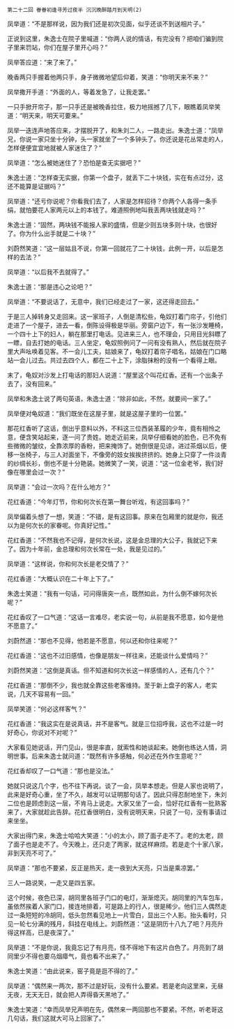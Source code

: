     第二十二回 眷眷初逢寻芳过夜半 沉沉晚醉踏月到天明(2) 

   凤举道：“不是那样说，因为我们还是初次见面，似乎还谈不到送相片子。”

   正说到这里，朱逸士在院子里喊道：“你两人说的情话，有完没有？把咱们骗到院子里来罚站，你们在屋子里开心吗？”

   凤举答应道：“来了来了。”

   晚香两只手握着他两只手，身子微微地望后仰着，笑道：“你明天来不来？”

   凤举撒开手道：“外面的人，等着发急了，让我走罢。”

   一只手掀开帘子，那一只手还是被晚香拉住，极力地摇撼了几下，眼瞧着凤举笑道：“明天来，明天可要来。”

   凤举一迭连声地答应来，才摆脱开了，和朱刘二人，一路走出。朱逸士道：“凤举兄，你说一家只坐十分钟，头一家就坐了一个多钟头了。你还说是花丛常走的人，怎样便便宜宜地就被人家迷住了？”

   凤举道：“怎么被她迷住了？恐怕是查无实据吧？”

   朱逸士道：“怎样查无实据，你第一个盘子，就丢下二十块钱，实在有点过分，这还不能算是证据吗？”

   凤举道：“还亏你说呢？你看我们去了，人家是怎样招待？你两个人各得一条手绢，就怕要花人家两元以上的本钱了。难道照例地叫我丢两块钱就走吗？”

   朱逸士道：“固然，两块钱不能报人家的盛情，但是少则五块多则十块，也很好了。你为什么出手就是二十块？”

   刘蔚然笑道：“这一层姑且不说，你第一回就花了二十块钱，此例一开，以后是怎样的去法？”

   凤举道：“以后我不去就得了。”

   朱逸士道：“那是违心之论吧？”

   凤举道：“不要说话了，无意中，我们已经走过了一家，这还得走回去。”

   于是三人掉转身又走回来。这一家班子，人倒是清松些，龟奴打着门帘子，引他们走进了一个屋子，进去一看，倒陈设得极是华丽。旁窗户边下，有一张沙发睡椅，一个四十上下的妇人，躺在那里打电话。见进来三人，也不理会，只用目光斜瞟了一瞟，自去打她的电话。三人坐定，龟奴照例问了一问有没有熟人，然后就在院子里大声吆唤着见客。不一会儿工夫，姑娘来了，龟奴打着帘子唱名，姑娘在门口略站一会儿过去。共过去四个人，都在二十上下，涂脂抹粉的没有一个看得上眼。

   末了，龟奴对沙发上打电话的那妇人说道：“屋里这个叫花红香。还有一个出条子去了，没有回来。”

   凤举和朱逸士说了两句英语，朱逸士道：“除非如此，不然，就要间一家了。”

   凤举便对龟奴道：“我们既坐在这屋子里，就是这屋子里的一位罢。”

   那花红香听了这话，倒出乎意料以外，不料这三位西装革履的少年，竟有相怜之意，便含笑站起来，逐一问了贵姓。她走近前来，凤举仔细看她的脸色，已不免有些微微的皱纹，全靠浓厚的香粉，把来掩饰了。她倒很是见谅，进过茶烟以后，便移一张椅子，与三人对面坐下，不像旁的妓女挨挨挤挤的。她身上只穿了一件淡青的纱绸长衫，倒也不是十分艳装。她微笑了一笑，说道：“这一位金老爷，我们好像在哪里会过一次？”

   凤举道：“会过一次吗？在什么地方？”

   花红香道：“今年灯节，你和何次长在第一舞台听戏，有这回事吗？”

   凤举偏着头想了一想，笑道：“不错，是有这回事。原来在包厢里的就是你，我还以为是何次长的家眷呢。你真好记性。”

   花红香道：“不然我也不记得，是何次长说，这是金总理的大公子，我就记下来了。因为十年前，金总理和何次长常在一处，我是见过的。”

   凤举道：“这样说，你和何次长是老交情了？”

   花红香道：“大概认识在二十年上下了。”

   朱逸士笑道：“我有一句话，可问得唐突一点，既然如此，为什么倒不嫁何次长呢？”

   花红香叹了一口气道：“这话一言难尽，老实说一句，从前是我不愿意，如今是他不愿意了。”

   刘蔚然道：“那也不见得，他若是不愿意，何以还和你往来呢？”

   花红香道：“这也不过旧感情，也像是朋友一样往来，还能谈什么爱情吗？”

   刘蔚然笑道：“这倒是真话。但不知道和何次长这一样感情的人，还有几个？”

   花红香道：“那倒不少，我也就全靠这些老客维持。至于新上盘子的客人，老实说，几天不容易有一回。”

   凤举笑道：“何必这样客气？”

   花红香道：“我这实在是说真话，并不是客气。就是三位招呼我，这也不过是一时好奇心，你说对不对呢？”

   大家看见她说话，开门见山，很是率直，就索性和她谈起来。她倒也练达人情，洞明世事。后来朱逸士就问道：“既然有许多感触，何必还在外作生意呢？”

   花红香却叹了一口气道：“那也是没法。”

   她就只说这几个字，也不往下再说。谈了一会，凤举本想走。但是人家也说明了，此来是好奇心重，坐了不久，越发可以证明那句话了。因此只得忍耐地坐下，朱刘二位也是顾虑到这一层，不肯马上说走。大家又坐了一会，恰好花红香有一批熟客来了，大家就趁此告辞。花红香很明白，没有说明天来，只说了一句，没有事请过来坐坐。

   大家出得门来，朱逸士哈哈大笑道：“小的太小，顾了面子走不了。老的太老，顾了面子也是走不了。今天晚上，还只走了两家，就这样麻烦。若是走个十家八家，非到天亮不可了。”

   凤举道：“那也不要紧，反正是热天，走一夜到大天亮，只当是乘凉罢。”

   三人一路说笑，一走又是四五家。

   这个时候，夜色已深，胡同里各班子门口的电灯，渐渐熄灭。胡同里的汽车包车，虽依然挨着人家门口，接连地排着，可是路上的行人，很是稀少。他们三人偶然走过一条短短的冷胡同，低头忽然看见地上一片雪白，显出三个人影。抬头看时，只见一轮七分满的残月，斜挂在电线上。刘蔚然道：“这是阴历十八九了吧？月亮升得这样高，已是夜深了。”

   凤举道：“不是你说，我竟忘记了有月亮，怪不得地下有这片白色了。月亮到了胡同里少不得也要乌烟瘴气，竟也看不出来了。”

   朱逸士笑道：“由此说来，窑子竟是逛不得的了。”

   凤举道：“偶然来一两次，那不过是好玩，没有什么要紧。若是老向这里来，无昼无夜，无天无日，就会把人弄得昏天黑地了。”

   朱逸士笑道：“幸而凤举兄声明在先，偶然来一两回那也不要紧。不然，听老哥这几句话，我们这就大可马上回家了。”

